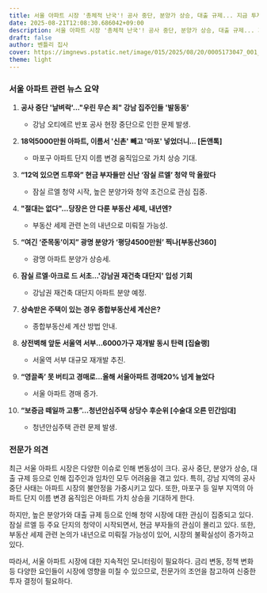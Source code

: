 ```yaml
---
title: 서울 아파트 시장 '총체적 난국'! 공사 중단, 분양가 상승, 대출 규제... 지금 투자해도 될까?
date: 2025-08-21T12:08:30.686042+09:00
description: 서울 아파트 시장 '총체적 난국'! 공사 중단, 분양가 상승, 대출 규제... 지금 투자해도 될까?
draft: false
author: 벤틀리 집사
cover: https://imgnews.pstatic.net/image/015/2025/08/20/0005173047_001_20250820144114443.jpg
theme: light
---
```


### 서울 아파트 관련 뉴스 요약

1. **공사 중단 '날벼락'…"우린 무슨 죄" 강남 집주인들 '발동동'**
   - 강남 오티에르 반포 공사 현장 중단으로 인한 문제 발생.

2. **18억5000만원 아파트, 이름서 '신촌' 빼고 '마포' 넣었더니… [돈앤톡]**
   - 마포구 아파트 단지 이름 변경 움직임으로 가치 상승 기대.

3. **“12억 있으면 드루와” 현금 부자들만 신난 ‘잠실 르엘’ 청약 막 올랐다**
   - 잠실 르엘 청약 시작, 높은 분양가와 청약 조건으로 관심 집중.

4. **"절대는 없다"…당장은 안 다룬 부동산 세제, 내년엔?**
   - 부동산 세제 관련 논의 내년으로 미뤄질 가능성.

5. **“여긴 ‘준목동’이지” 광명 분양가 ‘평당4500만원’ 찍나[부동산360]**
   - 광명 아파트 분양가 상승세.

6. **잠실 르엘·아크로 드 서초…'강남권 재건축 대단지' 입성 기회**
   - 강남권 재건축 대단지 아파트 분양 예정.

7. **상속받은 주택이 있는 경우 종합부동산세 계산은?**
   - 종합부동산세 계산 방법 안내.

8. **상전벽해 앞둔 서울역 서부…6000가구 재개발 동시 탄력 [집슐랭]**
   - 서울역 서부 대규모 재개발 추진.

9. **“영끌족’ 못 버티고 경매로…올해 서울아파트 경매20% 넘게 늘었다**
   - 서울 아파트 경매 증가.

10. **“보증금 떼일까 고통”…청년안심주택 상당수 후순위 [수술대 오른 민간임대]**
    - 청년안심주택 관련 문제 발생.

### 전문가 의견

최근 서울 아파트 시장은 다양한 이슈로 인해 변동성이 크다. 공사 중단, 분양가 상승, 대출 규제 등으로 인해 집주인과 임차인 모두 어려움을 겪고 있다. 특히, 강남 지역의 공사 중단 사태는 아파트 시장의 불안정을 가중시키고 있다. 또한, 마포구 등 일부 지역의 아파트 단지 이름 변경 움직임은 아파트 가치 상승을 기대하게 한다.

하지만, 높은 분양가와 대출 규제 등으로 인해 청약 시장에 대한 관심이 집중되고 있다. 잠실 르엘 등 주요 단지의 청약이 시작되면서, 현금 부자들의 관심이 몰리고 있다. 또한, 부동산 세제 관련 논의가 내년으로 미뤄질 가능성이 있어, 시장의 불확실성이 증가하고 있다.

따라서, 서울 아파트 시장에 대한 지속적인 모니터링이 필요하다. 금리 변동, 정책 변화 등 다양한 요인들이 시장에 영향을 미칠 수 있으므로, 전문가의 조언을 참고하여 신중한 투자 결정이 필요하다.